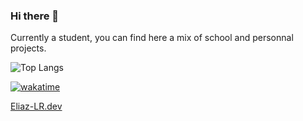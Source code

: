 ### Hi there 👋 
Currently a student, you can find here a mix of school and personnal projects.

![Top Langs](https://github-readme-stats.vercel.app/api/top-langs/?username=Eliaz-LR&layout=compact&theme=dark)

[![wakatime](https://wakatime.com/badge/user/daf0cfff-7431-487e-b036-5476747df82f.svg)](https://wakatime.com/@daf0cfff-7431-487e-b036-5476747df82f)

[Eliaz-LR.dev](https://eliaz-lr.dev/)
